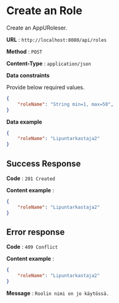 # Create an Role

Create an AppURoleser.

**URL** : `http://localhost:8080/api/roles`

**Method** : `POST`

**Content-Type** : `application/json`

<!--**Auth required** : Yes

**Permissions required** : None -->

**Data constraints**

Provide below required values.

```json
{
    "roleName": "String min=1, max=50",
}
```

**Data example**

```json
{
    "roleName": "Lipuntarkastaja2"
}

```

## Success Response

**Code** : `201 Created`  

**Content example** :
```json
{
    "roleName": "Lipuntarkastaja2"
}
```

## Error response  

**Code** : `409 Conflict` 

**Content example** :
```json
{
    "roleName": "Lipuntarkastaja2"
}
```

**Message** : `Roolin nimi on jo käytössä.`

